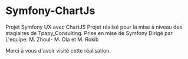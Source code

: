 # Symfony-ChartJs
Projet Symfony UX avec ChartJS
Projet réalisé pour la mise à niveau des stagiaires de Tpapy_Consulting.
Prise en mise de Symfony
Dirigé par L'equipe: M. Zhoul- M. Ola et M. Rokib

Merci à vous d'avoir visité cette réalisation.
